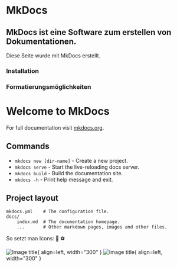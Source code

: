 # MkDocs

## MkDocs ist eine Software zum erstellen von Dokumentationen.
Diese Seite wurde mit MkDocs erstellt.

### Installation



### Formatierungsmöglichkeiten



# Welcome to MkDocs

For full documentation visit [mkdocs.org](https://www.mkdocs.org).

## Commands

* `mkdocs new [dir-name]` - Create a new project.
* `mkdocs serve` - Start the live-reloading docs server.
* `mkdocs build` - Build the documentation site.
* `mkdocs -h` - Print help message and exit.

## Project layout

    mkdocs.yml    # The configuration file.
    docs/
        index.md  # The documentation homepage.
        ...       # Other markdown pages, images and other files.

So setzt man Icons: :beers: :soccer:

![Image title](https://i0.wp.com/www.kibali.de/wp-content/uploads/2024/10/image_editor_output_image226801734-17300707689861353414628111809172.jpg?resize=225%2C300&ssl=1){ align=left, width="300" }
![Image title](./assets/vogel.jpg){ align=left, width="300" }